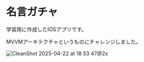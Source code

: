 # 名言ガチャ

学習用に作成したIOSアプリです。

MVVMアーキテクチャというものにチャレンジしました。

![CleanShot 2025-04-22 at 18 53 47@2x](https://github.com/user-attachments/assets/afed8c65-3a10-43e0-b5e0-55c4b884e43a)
